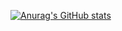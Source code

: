 [![Anurag's GitHub stats](https://github-readme-stats.vercel.app/api?username=yewlne)](https://github.com/yewlne)